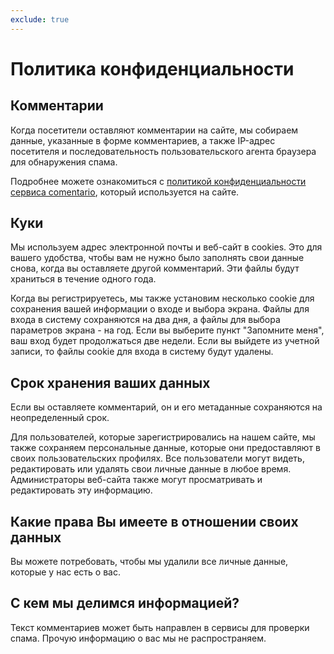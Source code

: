 ```yaml
---
exclude: true
---
```


# Политика конфиденциальности

## Комментарии

Когда посетители оставляют комментарии на сайте, мы собираем данные, указанные в форме комментариев, а также IP-адрес посетителя и последовательность пользовательского агента браузера для обнаружения спама.

Подробнее можете ознакомиться с [политикой конфиденциальности сервиса comentario](https://docs.comentario.app/en/legal/privacy/), который используется на сайте.

## Куки

Мы используем адрес электронной почты и веб-сайт в cookies. Это для вашего удобства, чтобы вам не нужно было заполнять свои данные снова, когда вы оставляете другой комментарий. Эти файлы будут храниться в течение одного года.

Когда вы регистрируетесь, мы также установим несколько cookie для сохранения вашей информации о входе и выбора экрана. Файлы для входа в систему сохраняются на два дня, а файлы для выбора параметров экрана - на год. Если вы выберите пункт "Запомните меня", ваш вход будет продолжаться две недели. Если вы выйдете из учетной записи, то файлы cookie для входа в систему будут удалены.

## Срок хранения ваших данных

Если вы оставляете комментарий, он и его метаданные сохраняются на неопределенный срок.

Для пользователей, которые зарегистрировались на нашем сайте, мы также сохраняем персональные данные, которые они предоставляют в своих пользовательских профилях. Все пользователи могут видеть, редактировать или удалять свои личные данные в любое время. Администраторы веб-сайта также могут просматривать и редактировать эту информацию.

## Какие права Вы имеете в отношении своих данных

Вы можете потребовать, чтобы мы удалили все личные данные, которые у нас есть о вас.

## С кем мы делимся информацией?

Текст комментариев может быть направлен в сервисы для проверки спама. Прочую информацию о вас мы не распространяем.